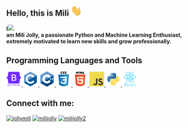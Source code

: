 <h2> Hello, this is Mili <img src="https://raw.githubusercontent.com/ABSphreak/ABSphreak/master/gifs/Hi.gif" width="30px"></h2>
<img  align='right'  width='500' src="https://cdn.dribbble.com/users/10549/screenshots/9890798/media/f38f0e4d71d9763c7533641d2418b35b.png?compress=1&resize=1000x750">

<h4>I am Mili Jolly, a passionate Python and Machine Learning Enthusiast, extremely motivated to learn new skills and grow professionally.</h4>

## Programming Languages and Tools
<p align="left"> <a href="https://getbootstrap.com" target="_blank"> <img src="https://raw.githubusercontent.com/devicons/devicon/master/icons/bootstrap/bootstrap-plain-wordmark.svg" alt="bootstrap" width="40" height="40"/> </a> <a href="https://www.cprogramming.com/" target="_blank"> <img src="https://raw.githubusercontent.com/devicons/devicon/master/icons/c/c-original.svg" alt="c" width="40" height="40"/> </a> <a href="https://www.w3schools.com/cpp/" target="_blank"> <img src="https://raw.githubusercontent.com/devicons/devicon/master/icons/cplusplus/cplusplus-original.svg" alt="cplusplus" width="40" height="40"/> </a> <a href="https://www.w3schools.com/css/" target="_blank"> <img src="https://raw.githubusercontent.com/devicons/devicon/master/icons/css3/css3-original-wordmark.svg" alt="css3" width="40" height="40"/> </a> <a href="https://www.w3.org/html/" target="_blank"> <img src="https://raw.githubusercontent.com/devicons/devicon/master/icons/html5/html5-original-wordmark.svg" alt="html5" width="40" height="40"/> </a> <a href="https://developer.mozilla.org/en-US/docs/Web/JavaScript" target="_blank"> <img src="https://raw.githubusercontent.com/devicons/devicon/master/icons/javascript/javascript-original.svg" alt="javascript" width="40" height="40"/> </a> <a href="https://www.python.org" target="_blank"> <img src="https://raw.githubusercontent.com/devicons/devicon/master/icons/python/python-original.svg" alt="python" width="40" height="40"/> </a> <a href="https://reactjs.org/" target="_blank"> <img src="https://raw.githubusercontent.com/devicons/devicon/master/icons/react/react-original-wordmark.svg" alt="react" width="40" height="40"/> </a> </p>

## Connect with me:
<p align="left">
<a href="https://twitter.com/jollymili" target="blank"><img align="center" src="https://cdn.jsdelivr.net/npm/simple-icons@3.0.1/icons/twitter.svg" alt="jollymili" height="30" width="40" /></a>
<a href="https://linkedin.com/in/milijolly" target="blank"><img align="center" src="https://cdn.jsdelivr.net/npm/simple-icons@3.0.1/icons/linkedin.svg" alt="milijolly" height="30" width="40" /></a>
<a href="https://auth.geeksforgeeks.org/user/milijolly2" target="blank"><img align="center" src="https://cdn.jsdelivr.net/npm/simple-icons@3.0.1/icons/geeksforgeeks.svg" alt="milijolly2" height="30" width="40" /></a>
</p>

